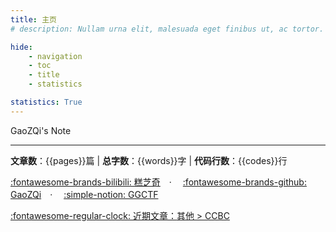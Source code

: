 ```yaml
---
title: 主页
# description: Nullam urna elit, malesuada eget finibus ut, ac tortor. 

hide:
    - navigation
    - toc
    - title
    - statistics

statistics: True
---
```

<!-- # 主页 -->

<link rel="stylesheet" href="css/index.css">
<div class="center-container">
  <span class="note-text">GaoZQi's Note</span>
</div>

---
<!-- <span id="web-time"></span> -->
<b>文章数</b>：{{pages}}篇  | <b>总字数</b>：{{words}}字 | <b>代码行数</b>：{{codes}}行

[:fontawesome-brands-bilibili: 糕芝奇](https://space.bilibili.com/229571662)　·　
[:fontawesome-brands-github: GaoZQi](https://github.com/GaoZQi)　·　
[:simple-notion: GGCTF](https://gaozqi.notion.site/d89d2c01587a4e87bd173ad8c8fd52f7?v=1a424dd567664341957429ba3a4b8ac4&pvs=4)

[:fontawesome-regular-clock: 近期文章：](.\pages\Home\list.md)[其他 > CCBC](.\pages\Other\CCBC\index.md)
<!-- 
<script>
function updateTime() {
    var date = new Date();
    var now = date.getTime();
    // var startDate = new Date("");
    var start = startDate.getTime();
    var diff = now - start;
    var y, d, h, m;
    y = Math.floor(diff / (365 *24* 3600 *1000));
    diff -= y* 365 *24* 3600 *1000;
    d = Math.floor(diff / (24* 3600 *1000));
    h = Math.floor(diff / (3600* 1000) % 24);
    m = Math.floor(diff / (60 *1000) % 60);
    if (y == 0) {
        document.getElementById("web-time").innerHTML = d + "<span class=\"heti-spacing\"> </span>天<span class=\"heti-spacing\"> </span>" + h + "<span class=\"heti-spacing\"> </span>小时<span class=\"heti-spacing\"> </span>" + m + "<span class=\"heti-spacing\"> </span>分钟";
    } else {
        document.getElementById("web-time").innerHTML = y + "<span class=\"heti-spacing\"> </span>年<span class=\"heti-spacing\"> </span>" + d + "<span class=\"heti-spacing\"> </span>天<span class=\"heti-spacing\"> </span>" + h + "<span class=\"heti-spacing\"> </span>小时<span class=\"heti-spacing\"> </span>" + m + "<span class=\"heti-spacing\"> </span>分钟";
    }
    setTimeout(updateTime, 1000* 60);
}
updateTime();
function toggle_statistics() {
    var statistics = document.getElementById("statistics");
    if (statistics.style.opacity == 0) {
        statistics.style.opacity = 1;
    } else {
        statistics.style.opacity = 0;
    }
}
</script> -->
